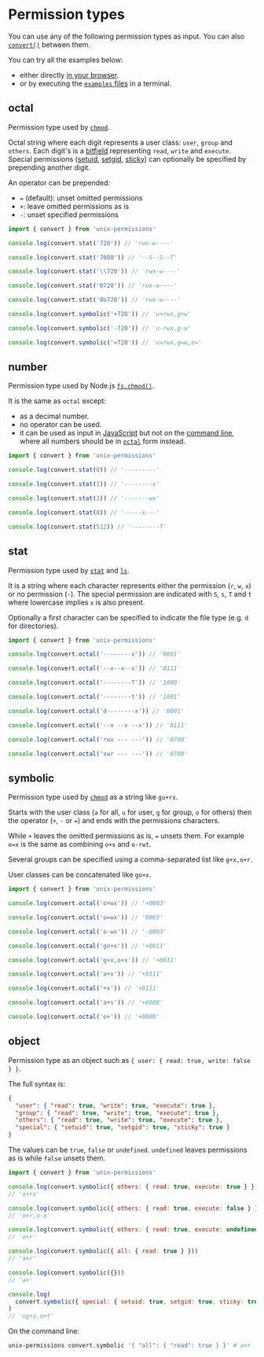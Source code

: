 # Permission types

You can use any of the following permission types as input. You can also
[`convert()`](API.md#convertoctalnumberstatsymbolicobjectpermission) between
them.

You can try all the examples below:

- either directly [in your browser](https://repl.it/@ehmicky/unix-permissions).
- or by executing the [`examples` files](../examples/README.md) in a terminal.

## octal

Permission type used by [`chmod`](https://linux.die.net/man/1/chmod).

Octal string where each digit represents a user class: `user`, `group` and
`others`. Each digit's is a [bitfield](https://en.wikipedia.org/wiki/Bit_field)
representing `read`, `write` and `execute`. Special permissions
([setuid](https://en.wikipedia.org/wiki/Setuid),
[setgid](https://en.wikipedia.org/wiki/Setuid),
[sticky](https://en.wikipedia.org/wiki/Sticky_bit)) can optionally be specified
by prepending another digit.

An operator can be prepended:

- `=` (default): unset omitted permissions
- `+`: leave omitted permissions as is
- `-`: unset specified permissions

<!-- eslint-disable node/no-missing-import -->

```js
import { convert } from 'unix-permissions'

console.log(convert.stat('720')) // 'rwx-w----'

console.log(convert.stat('7000')) // '--S--S--T'

console.log(convert.stat('\\720')) // 'rwx-w----'

console.log(convert.stat('0720')) // 'rwx-w----'

console.log(convert.stat('0o720')) // 'rwx-w----'

console.log(convert.symbolic('+720')) // 'u+rwx,g+w'

console.log(convert.symbolic('-720')) // 'u-rwx,g-w'

console.log(convert.symbolic('=720')) // 'u=rwx,g=w,o='
```

## number

Permission type used by Node.js
[`fs.chmod()`](https://nodejs.org/api/fs.html#fs_fs_chmod_path_mode_callback).

It is the same as `octal` except:

- as a decimal number.
- no operator can be used.
- it can be used as input in [JavaScript](../README.md#usage-javascript) but not
  on the [command line](../README.md#usage-cli), where all numbers should be in
  [`octal`](#octal) form instead.

<!-- eslint-disable node/no-missing-import -->

```js
import { convert } from 'unix-permissions'

console.log(convert.stat(0)) // '---------'

console.log(convert.stat(1)) // '--------x'

console.log(convert.stat(3)) // '-------wx'

console.log(convert.stat(8)) // '-----x---'

console.log(convert.stat(512)) // '--------T'
```

## stat

Permission type used by [`stat`](https://linux.die.net/man/2/stat) and
[`ls`](https://linux.die.net/man/1/ls).

It is a string where each character represents either the permission (`r`, `w`,
`x`) or no permission (`-`). The special permission are indicated with `S`, `s`,
`T` and `t` where lowercase implies `x` is also present.

Optionally a first character can be specified to indicate the file type (e.g.
`d` for directories).

<!-- eslint-disable node/no-missing-import -->

```js
import { convert } from 'unix-permissions'

console.log(convert.octal('--------x')) // '0001'

console.log(convert.octal('--x--x--x')) // '0111'

console.log(convert.octal('--------T')) // '1000'

console.log(convert.octal('--------t')) // '1001'

console.log(convert.octal('d--------x')) // '0001'

console.log(convert.octal('--x --x --x')) // '0111'

console.log(convert.octal('rwx --- ---')) // '0700'

console.log(convert.octal('xwr --- ---')) // '0700'
```

## symbolic

Permission type used by [`chmod`](https://linux.die.net/man/1/chmod) as a string
like `gu+rx`.

Starts with the user class (`a` for all, `u` for user, `g` for group, `o` for
others) then the operator (`+`, `-` or `=`) and ends with the permissions
characters.

While `+` leaves the omitted permissions as is, `=` unsets them. For example
`o=x` is the same as combining `o+x` and `o-rwt`.

Several groups can be specified using a comma-separated list like `g+x,o+r`.

User classes can be concatenated like `go+x`.

<!-- eslint-disable node/no-missing-import -->

```js
import { convert } from 'unix-permissions'

console.log(convert.octal('o+wx')) // '+0003'

console.log(convert.octal('o=wx')) // '0003'

console.log(convert.octal('o-wx')) // '-0003'

console.log(convert.octal('go+x')) // '+0011'

console.log(convert.octal('g+x,o+x')) // '+0011'

console.log(convert.octal('a+x')) // '+0111'

console.log(convert.octal('+x')) // '+0111'

console.log(convert.octal('a+s')) // '+6000'

console.log(convert.octal('o+')) // '+0000'
```

## object

Permission type as an object such as `{ user: { read: true, write: false } }`.

The full syntax is:

```json
{
  "user": { "read": true, "write": true, "execute": true },
  "group": { "read": true, "write": true, "execute": true },
  "others": { "read": true, "write": true, "execute": true },
  "special": { "setuid": true, "setgid": true, "sticky": true }
}
```

The values can be `true`, `false` or `undefined`. `undefined` leaves permissions
as is while `false` unsets them.

<!-- eslint-disable node/no-missing-import -->

```js
import { convert } from 'unix-permissions'

console.log(convert.symbolic({ others: { read: true, execute: true } }))
// 'o+rx'

console.log(convert.symbolic({ others: { read: true, execute: false } }))
// 'o+r,o-x'

console.log(convert.symbolic({ others: { read: true, execute: undefined } }))
// 'o+r'

console.log(convert.symbolic({ all: { read: true } }))
// 'a+r'

console.log(convert.symbolic({}))
// 'a+'

console.log(
  convert.symbolic({ special: { setuid: true, setgid: true, sticky: true } }),
)
// 'ug+s,o+t'
```

On the command line:

```bash
unix-permissions convert.symbolic '{ "all": { "read": true } }' # a+r
```
